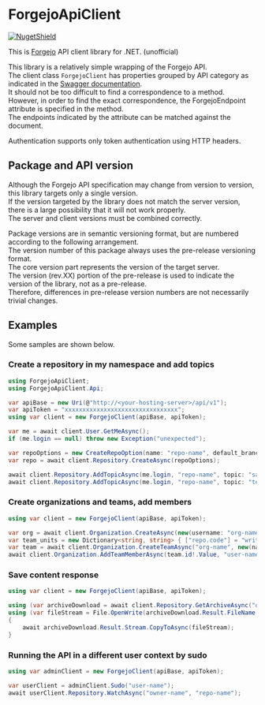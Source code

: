 # ForgejoApiClient

[![NugetShield]][NugetPackage]

[NugetPackage]: https://www.nuget.org/packages/ForgejoApiClient
[NugetShield]: https://img.shields.io/nuget/v/ForgejoApiClient

This is [Forgejo](https://forgejo.org/) API client library for .NET. (unofficial)  

This library is a relatively simple wrapping of the Forgejo API.  
The client class `ForgejoClient` has properties grouped by API category as indicated in the [Swagger documentation](https://codeberg.org/api/swagger).  
It should not be too difficult to find a correspondence to a method. However, in order to find the exact correspondence, the ForgejoEndpoint attribute is specified in the method.  
The endpoints indicated by the attribute can be matched against the document.   

Authentication supports only token authentication using HTTP headers.  

## Package and API version 

Although the Forgejo API specification may change from version to version, this library targets only a single version.  
If the version targeted by the library does not match the server version, there is a large possibility that it will not work properly.  
The server and client versions must be combined correctly.  

Package versions are in semantic versioning format, but are numbered according to the following arrangement.  
The version number of this package always uses the pre-release versioning format.   
The core version part represents the version of the target server.  
The version (rev.XX) portion of the pre-release is used to indicate the version of the library, not as a pre-release.  
Therefore, differences in pre-release version numbers are not necessarily trivial changes.  

## Examples

Some samples are shown below.  

### Create a repository in my namespace and add topics

```csharp
using ForgejoApiClient;
using ForgejoApiClient.Api;

var apiBase = new Uri(@"http://<your-hosting-server>/api/v1");
var apiToken = "xxxxxxxxxxxxxxxxxxxxxxxxxxxxxxxx";
using var client = new ForgejoClient(apiBase, apiToken);

var me = await client.User.GetMeAsync();
if (me.login == null) throw new Exception("unexpected");

var repoOptions = new CreateRepoOption(name: "repo-name", default_branch: "main", @private: true);
var repo = await client.Repository.CreateAsync(repoOptions);

await client.Repository.AddTopicAsync(me.login, "repo-name", topic: "sample");
await client.Repository.AddTopicAsync(me.login, "repo-name", topic: "test");
```

### Create organizations and teams, add members

```csharp
using var client = new ForgejoClient(apiBase, apiToken);

var org = await client.Organization.CreateAsync(new(username: "org-name"));
var team_units = new Dictionary<string, string> { ["repo.code"] = "write", };
var team = await client.Organization.CreateTeamAsync("org-name", new(name: "team-name", units_map: team_units));
await client.Organization.AddTeamMemberAsync(team.id!.Value, "user-name");
```

### Save content response

```csharp
using var client = new ForgejoClient(apiBase, apiToken);

using (var archiveDownload = await client.Repository.GetArchiveAsync("owner-name", "repo-name", "main.zip"))
using (var fileStream = File.OpenWrite(archiveDownload.Result.FileName ?? "main.zip"))
{
    await archiveDownload.Result.Stream.CopyToAsync(fileStream);
}
```

### Running the API in a different user context by sudo

```csharp
using var adminClient = new ForgejoClient(apiBase, apiToken);

var userClient = adminClient.Sudo("user-name");
await userClient.Repository.WatchAsync("owner-name", "repo-name");
```